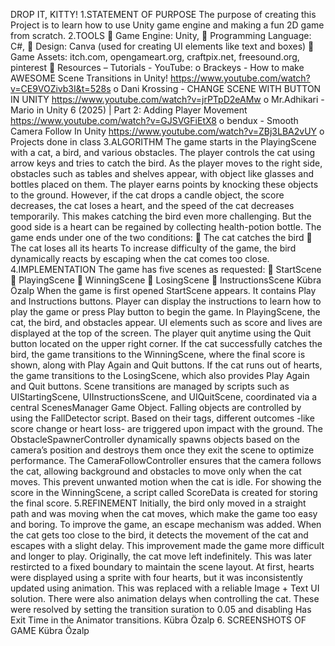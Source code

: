 DROP IT, KITTY!
1.STATEMENT OF PURPOSE
The purpose of creating this Project is to learn how to use Unity game engine and making a fun 2D game from scratch.
2.TOOLS

Game Engine: Unity,

Programming Language: C#,

Design: Canva (used for creating UI elements like text and boxes)

Game Assets: itch.com, opengameart.org, craftpix.net, freesound.org, pinterest

Resources – Tutorials - YouTube:
o Brackeys - How to make AWESOME Scene Transitions in Unity! https://www.youtube.com/watch?v=CE9VOZivb3I&t=528s
o Dani Krossing - CHANGE SCENE WITH BUTTON IN UNITY https://www.youtube.com/watch?v=jrPTpD2eAMw
o Mr.Adhikari - Mario in Unity 6 (2025) | Part 2: Adding Player Movement https://www.youtube.com/watch?v=GJSVGFiEtX8
o bendux - Smooth Camera Follow In Unity https://www.youtube.com/watch?v=ZBj3LBA2vUY
o Projects done in class
3.ALGORITHM
The game starts in the PlayingScene with a cat, a bird, and various obstacles. The player controls the cat using arrow keys and tries to catch the bird.
As the player moves to the right side, obstacles such as tables and shelves appear, with object like glasses and bottles placed on them. The player earns points by knocking these objects to the ground. However, if the cat drops a candle object, the score decreases, the cat loses a heart, and the speed of the cat decreases temporarily. This makes catching the bird even more challenging. But the good side is a heart can be regained by collecting health-potion bottle.
The game ends under one of the two conditions:

The cat catches the bird

The cat loses all its hearts
To increase difficulty of the game, the bird dynamically reacts by escaping when the cat comes too close.
4.IMPLEMENTATION
The game has five scenes as requested:

StartScene

PlayingScene

WinningScene

LosingScene

InstructionsScene
Kübra Özalp
When the game is first opened StartScene appears. It contains Play and Instructions buttons. Player can display the instructions to learn how to play the game or press Play button to begin the game.
In PlayingScene, the cat, the bird, and obstacles appear. UI elements such as score and lives are displayed at the top of the screen. The player quit anytime using the Quit button located on the upper right corner.
If the cat successfully catches the bird, the game transitions to the WinningScene, where the final score is shown, along with Play Again and Quit buttons.
If the cat runs out of hearts, the game transitions to the LosingScene, which also provides Play Again and Quit buttons.
Scene transitions are managed by scripts such as UIStartingScene, UIInstructionsScene, and UIQuitScene, coordinated via a central ScenesManager Game Object.
Falling objects are controlled by using the FallDetector script. Based on their tags, different outcomes -like score change or heart loss- are triggered upon impact with the ground.
The ObstacleSpawnerController dynamically spawns objects based on the camera’s position and destroys them once they exit the scene to optimize performance.
The CameraFollowController ensures that the camera follows the cat, allowing background and obstacles to move only when the cat moves. This prevent unwanted motion when the cat is idle.
For showing the score in the WinningScene, a script called ScoreData is created for storing the final score.
5.REFINEMENT
Initially, the bird only moved in a straight path and was moving when the cat moves, which make the game too easy and boring. To improve the game, an escape mechanism was added. When the cat gets too close to the bird, it detects the movement of the cat and escapes with a slight delay. This improvement made the game more difficult and longer to play.
Originally, the cat move left indefinitely. This was later restircted to a fixed boundary to maintain the scene layout.
At first, hearts were displayed using a sprite with four hearts, but it was inconsistently updated using animation. This was replaced with a reliable Image + Text UI solution.
There were also animation delays when controlling the cat. These were resolved by setting the transition suration to 0.05 and disabling Has Exit Time in the Animator transitions.
Kübra Özalp
6. SCREENSHOTS OF GAME
Kübra Özalp
